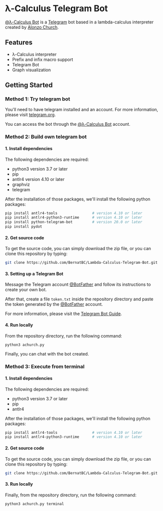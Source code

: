 # λ-Calculus Telegram Bot

[@λ-Calculus Bot](https://t.me/lambda_calculus_bot) is a [Telegram](https://telegram.org/) bot based in a lambda-calculus interpreter created by [Alonzo Church](https://en.wikipedia.org/wiki/Alonzo_Church).

## Features

- λ-Calculus interpreter
- Prefix and infix macro support
- Telegram Bot
- Graph visualization

## Getting Started

### Method 1: Try telegram bot

You'll need to have telegram installed and an account. For more information, please visit [telegram.org](https://telegram.org/).

You can access the bot through the [@λ-Calculus Bot](https://t.me/lambda_calculus_bot) account.

### Method 2: Build own telegram bot

#### 1. Install dependencies
The following dependencies are required:
- python3       version 3.7 or later
- pip
- antlr4        version 4.10 or later
- graphviz
- telegram

After the installation of those packages, we'll install the following python packages:

```bash
pip install antlr4-tools                # version 4.10 or later
pip install antlr4-python3-runtime      # version 4.10 or later
pip install python-telegram-bot         # version 20.0 or later
pip install pydot
```

#### 2. Get source code
To get the source code, you can simply download the zip file, or you can clone this repository by typing: 

```bash
git clone https://github.com/BernatBC/Lambda-Calculus-Telegram-Bot.git
```

#### 3. Setting up a Telegram Bot
Message the Telegram account [@BotFather](https://t.me/botfather) and follow its instructions to create your own bot.

After that, create a file `token.txt` inside the repository directory and paste the token generated by the [@BotFather](https://t.me/botfather) account.

For more information, please visit the [Telegram Bot Guide](https://core.telegram.org/bots#how-do-i-create-a-bot).

#### 4. Run locally
From the repository directory, run the following command:

```bash
python3 achurch.py
```

Finally, you can chat with the bot created.

### Method 3: Execute from terminal

#### 1. Install dependencies
The following dependencies are required:
- python3       version 3.7 or later
- pip
- antlr4

After the installation of those packages, we'll install the following python packages:

```bash
pip install antlr4-tools                # version 4.10 or later
pip install antlr4-python3-runtime      # version 4.10 or later
```

#### 2. Get source code
To get the source code, you can simply download the zip file, or you can clone this repository by typing: 

```bash
git clone https://github.com/BernatBC/Lambda-Calculus-Telegram-Bot.git
```

#### 3. Run locally
Finally, from the repository directory, run the following command:

```bash
python3 achurch.py terminal
```

